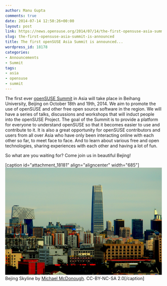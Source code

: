 ```yaml
---
author: Manu Gupta
comments: true
date: 2014-07-14 12:50:26+00:00
layout: post
link: https://news.opensuse.org/2014/07/14/the-first-opensuse-asia-summit-is-announced/
slug: the-first-opensuse-asia-summit-is-announced
title: The first openSUSE Asia Summit is announced...
wordpress_id: 18178
categories:
- Announcements
- Summit
tags:
- asia
- opensuse
- summit
---
```


The first ever [openSUSE Summit](//summit.opensuse.org) in Asia will take place in Beihang University, Beijing on October 18th and 19th, 2014. We aim to promote the use of openSUSE and other free open source software in the region. We will have a series of talks, discussions and workshops that will induct people into the openSUSE Project. The goal of the Summit is to provide a platform for everyone to understand openSUSE so that it becomes easier to use and contribute to it. It is also a great opportunity for openSUSE contributors and users from all over Asia who have only been interacting online with each other so far, to meet face to face. And to learn about various free and open technologies, sharing experiences with each other and having a lot of fun.

So what are you waiting for? Come join us in beautiful Bejing!

[caption id="attachment_18181" align="aligncenter" width="685"][![Bejing Skyline](/wp-content/uploads/2014/07/6216638459_f36e453db7_b.jpg)](//summit.opensuse.org) Bejing Skyline by [Michael McDonough](https://www.flickr.com/photos/mikemcd/6216638459). CC-BY-NC-SA 2.0[/caption]
